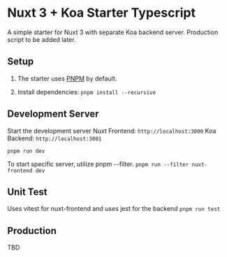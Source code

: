 # Nuxt 3 + Koa Starter Typescript
A simple starter for Nuxt 3 with separate Koa backend server. Production script to be added later.

## Setup
1. The starter uses [PNPM](https://www.npmjs.com/package/pnpm) by default.

2. Install dependencies:
`
    pnpm install --recursive
`

## Development Server

Start the development server 
Nuxt Frontend: `http://localhost:3000`
Koa Backend: `http://localhost:3001`

`
pnpm run dev
`

To start specific server, utilize pnpm --filter.
`pnpm run --filter nuxt-frontend dev`

## Unit Test
Uses vitest for nuxt-frontend and uses jest for the backend
`pnpm run test`


## Production
TBD